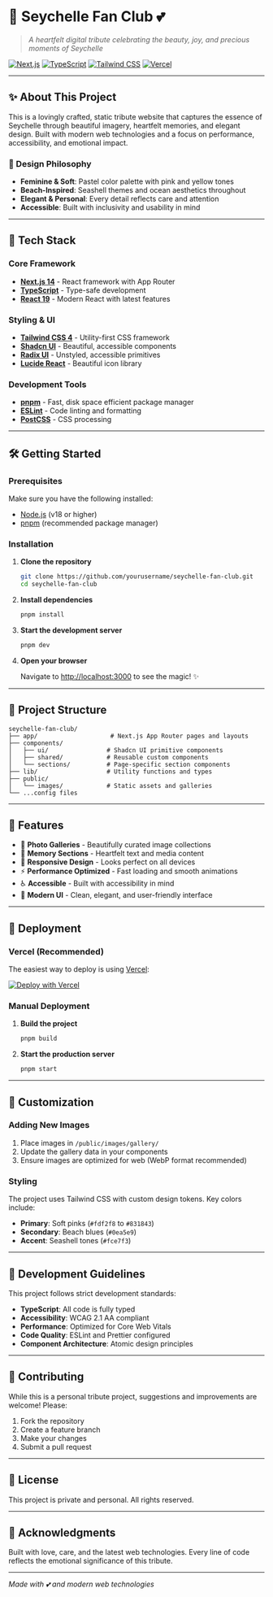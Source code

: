 # 🌊 Seychelle Fan Club 💕

> _A heartfelt digital tribute celebrating the beauty, joy, and precious moments of Seychelle_

[![Next.js](https://img.shields.io/badge/Next.js-14.2.25-black?style=for-the-badge&logo=next.js)](https://nextjs.org/)
[![TypeScript](https://img.shields.io/badge/TypeScript-5.0-blue?style=for-the-badge&logo=typescript)](https://www.typescriptlang.org/)
[![Tailwind CSS](https://img.shields.io/badge/Tailwind_CSS-4.1.9-38B2AC?style=for-the-badge&logo=tailwind-css)](https://tailwindcss.com/)
[![Vercel](https://img.shields.io/badge/Deployed_on-Vercel-000000?style=for-the-badge&logo=vercel)](https://vercel.com/)

---

## ✨ About This Project

This is a lovingly crafted, static tribute website that captures the essence of Seychelle through beautiful imagery, heartfelt memories, and elegant design. Built with modern web technologies and a focus on performance, accessibility, and emotional impact.

### 🎨 Design Philosophy

- **Feminine & Soft**: Pastel color palette with pink and yellow tones
- **Beach-Inspired**: Seashell themes and ocean aesthetics throughout
- **Elegant & Personal**: Every detail reflects care and attention
- **Accessible**: Built with inclusivity and usability in mind

---

## 🚀 Tech Stack

### Core Framework

- **[Next.js 14](https://nextjs.org/)** - React framework with App Router
- **[TypeScript](https://www.typescriptlang.org/)** - Type-safe development
- **[React 19](https://react.dev/)** - Modern React with latest features

### Styling & UI

- **[Tailwind CSS 4](https://tailwindcss.com/)** - Utility-first CSS framework
- **[Shadcn UI](https://ui.shadcn.com/)** - Beautiful, accessible components
- **[Radix UI](https://www.radix-ui.com/)** - Unstyled, accessible primitives
- **[Lucide React](https://lucide.dev/)** - Beautiful icon library

### Development Tools

- **[pnpm](https://pnpm.io/)** - Fast, disk space efficient package manager
- **[ESLint](https://eslint.org/)** - Code linting and formatting
- **[PostCSS](https://postcss.org/)** - CSS processing

---

## 🛠️ Getting Started

### Prerequisites

Make sure you have the following installed:

- [Node.js](https://nodejs.org/) (v18 or higher)
- [pnpm](https://pnpm.io/installation) (recommended package manager)

### Installation

1. **Clone the repository**

   ```bash
   git clone https://github.com/yourusername/seychelle-fan-club.git
   cd seychelle-fan-club
   ```

2. **Install dependencies**

   ```bash
   pnpm install
   ```

3. **Start the development server**

   ```bash
   pnpm dev
   ```

4. **Open your browser**

   Navigate to [http://localhost:3000](http://localhost:3000) to see the magic! ✨

---

## 📁 Project Structure

```
seychelle-fan-club/
├── app/                    # Next.js App Router pages and layouts
├── components/
│   ├── ui/                # Shadcn UI primitive components
│   ├── shared/            # Reusable custom components
│   └── sections/          # Page-specific section components
├── lib/                   # Utility functions and types
├── public/
│   └── images/            # Static assets and galleries
└── ...config files
```

---

## 🎯 Features

- 📸 **Photo Galleries** - Beautifully curated image collections
- 💝 **Memory Sections** - Heartfelt text and media content
- 🎨 **Responsive Design** - Looks perfect on all devices
- ⚡ **Performance Optimized** - Fast loading and smooth animations
- ♿ **Accessible** - Built with accessibility in mind
- 🌙 **Modern UI** - Clean, elegant, and user-friendly interface

---

## 🚀 Deployment

### Vercel (Recommended)

The easiest way to deploy is using [Vercel](https://vercel.com/):

[![Deploy with Vercel](https://vercel.com/button)](https://vercel.com/new/clone?repository-url=https://github.com/yourusername/seychelle-fan-club)

### Manual Deployment

1. **Build the project**

   ```bash
   pnpm build
   ```

2. **Start the production server**
   ```bash
   pnpm start
   ```

---

## 🎨 Customization

### Adding New Images

1. Place images in `/public/images/gallery/`
2. Update the gallery data in your components
3. Ensure images are optimized for web (WebP format recommended)

### Styling

The project uses Tailwind CSS with custom design tokens. Key colors include:

- **Primary**: Soft pinks (`#fdf2f8` to `#831843`)
- **Secondary**: Beach blues (`#0ea5e9`)
- **Accent**: Seashell tones (`#fce7f3`)

---

## 📝 Development Guidelines

This project follows strict development standards:

- **TypeScript**: All code is fully typed
- **Accessibility**: WCAG 2.1 AA compliant
- **Performance**: Optimized for Core Web Vitals
- **Code Quality**: ESLint and Prettier configured
- **Component Architecture**: Atomic design principles

---

## 🤝 Contributing

While this is a personal tribute project, suggestions and improvements are welcome! Please:

1. Fork the repository
2. Create a feature branch
3. Make your changes
4. Submit a pull request

---

## 📄 License

This project is private and personal. All rights reserved.

---

## 💖 Acknowledgments

Built with love, care, and the latest web technologies. Every line of code reflects the emotional significance of this tribute.

---

_Made with 💕 and modern web technologies_
